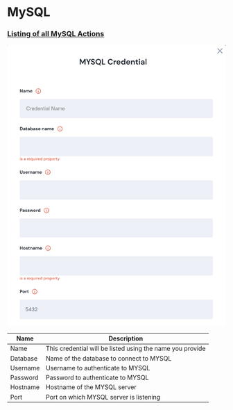 # MySQL

### [Listing of all MySQL Actions](action\_mysql/)


![Information needed to onboard MYSQL connector](<../../../.gitbook/assets/Screen Shot 2022-06-14 at 7.13.44 PM.png>)

| Name     | Description                                               |
| -------- | --------------------------------------------------------- |
| Name     | This credential will be listed using the name you provide |
| Database | Name of the database to connect to MYSQL                  |
| Username | Username to authenticate to MYSQL                         |
| Password | Password to authenticate to MYSQL                         |
| Hostname | Hostname of the MYSQL server                              |
| Port     | Port on which MYSQL server is listening                   |
